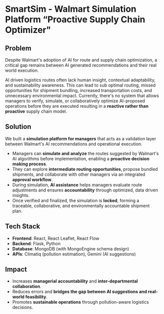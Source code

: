 
# SmartSim - Walmart Simulation Platform “Proactive Supply Chain Optimizer"

## Problem

Despite Walmart's adoption of AI for route and supply chain optimization, a critical gap remains between AI generated recommendations and their real world execution.

AI driven logistics routes often lack human insight, contextual adaptability, and sustainability awareness. This can lead to sub optimal routing, missed opportunities for shipment bundling, increased transportation costs, and unnecessary environmental impact. Currently, there's no system that allows managers to verify, simulate, or collaboratively optimize AI-proposed operations before they are executed resulting in a **reactive rather than proactive** supply chain model.

## Solution

We built a **simulation platform for managers** that acts as a validation layer between Walmart's AI recommendations and operational execution.

- Managers can **simulate and analyze** the routes suggested by Walmart's AI algorithms before implementation, enabling a **proactive decision making process**.  
- They can explore **intermediate routing opportunities**, propose bundled shipments, and collaborate with other managers via an integrated **approval workflow**.  
- During simulation, **AI assistance** helps managers evaluate route adjustments and ensures **accountability** through optimized, data driven insights.  
- Once verified and finalized, the simulation is **locked**, forming a traceable, collaborative, and environmentally accountable shipment plan.

## Tech Stack

- **Frontend**: React, React Leaflet, React Flow  
- **Backend**: Flask, Python  
- **Database**: MongoDB (with MongoEngine schema design)  
- **APIs**: Climatiq (pollution estimation), Gemini (AI suggestions)  

## Impact
 
- Increases **managerial accountability** and **inter-departmental collaboration**.  
- Reduces errors and **bridges the gap between AI suggestions and real-world feasibility**.  
- Promotes **sustainable operations** through pollution-aware logistics decisions. 

